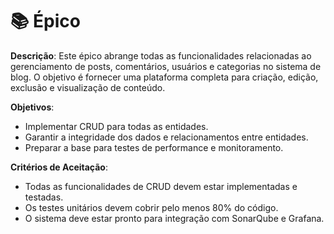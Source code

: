 # 📚 Épico

**Descrição**: Este épico abrange todas as funcionalidades relacionadas ao gerenciamento de posts, comentários, usuários e categorias no sistema de blog. O objetivo é fornecer uma plataforma completa para criação, edição, exclusão e visualização de conteúdo.

**Objetivos**:

* Implementar CRUD para todas as entidades.
* Garantir a integridade dos dados e relacionamentos entre entidades.
* Preparar a base para testes de performance e monitoramento.

**Critérios de Aceitação**:

* Todas as funcionalidades de CRUD devem estar implementadas e testadas.
* Os testes unitários devem cobrir pelo menos 80% do código.
* O sistema deve estar pronto para integração com SonarQube e Grafana.

